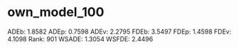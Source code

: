 # own_model_100

ADEb: 1.8582
ADEp: 0.7598
ADEv: 2.2795
FDEb: 3.5497
FDEp: 1.4598
FDEv: 4.1098
Rank: 901
WSADE: 1.3054
WSFDE: 2.4496